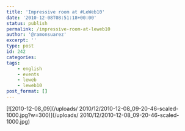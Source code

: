 ```yaml
---
title: 'Impressive room at #LeWeb10'
date: '2010-12-08T08:51:18+00:00'
status: publish
permalink: /impressive-room-at-leweb10
author: '@ramonsuarez'
excerpt: ''
type: post
id: 242
categories:
tags:
    - english
    - events
    - leweb
    - leweb10
post_format: []
---
```

<div class="p_embed p_image_embed">[![2010-12-08_09](/uploads/
2010/12/2010-12-08_09-20-46-scaled-1000.jpg?w=300)](/uploads/
2010/12/2010-12-08_09-20-46-scaled-1000.jpg)</div>